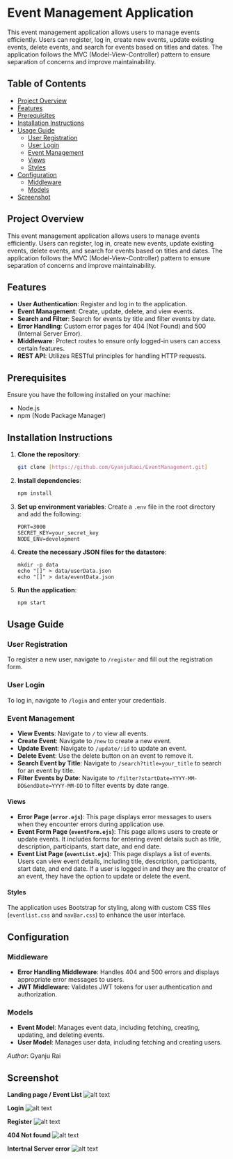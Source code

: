 # Event Management Application

This event management application allows users to manage events efficiently. Users can register, log in, create new events, update existing events, delete events, and search for events based on titles and dates. The application follows the MVC (Model-View-Controller) pattern to ensure separation of concerns and improve maintainability.

## Table of Contents

- [Project Overview](#project-overview)
- [Features](#features)
- [Prerequisites](#prerequisites)
- [Installation Instructions](#installation-instructions)
- [Usage Guide](#usage-guide)
  - [User Registration](#user-registration)
  - [User Login](#user-login)
  - [Event Management](#event-management)
  - [Views](#views)
  - [Styles](#styles)
- [Configuration](#configuration)
  - [Middleware](#middleware)
  - [Models](#models)
- [Screenshot](#screenshot)


## Project Overview

This event management application allows users to manage events efficiently. Users can register, log in, create new events, update existing events, delete events, and search for events based on titles and dates. The application follows the MVC (Model-View-Controller) pattern to ensure separation of concerns and improve maintainability.

## Features

- **User Authentication**: Register and log in to the application.
- **Event Management**: Create, update, delete, and view events.
- **Search and Filter**: Search for events by title and filter events by date.
- **Error Handling**: Custom error pages for 404 (Not Found) and 500 (Internal Server Error).
- **Middleware**: Protect routes to ensure only logged-in users can access certain features.
- **REST API**: Utilizes RESTful principles for handling HTTP requests.

## Prerequisites

Ensure you have the following installed on your machine:

- Node.js
- npm (Node Package Manager)

## Installation Instructions

1. **Clone the repository**:
    ```bash
    git clone [https://github.com/GyanjuRaoi/EventManagement.git]
    ```

2. **Install dependencies**:
    ```bash
    npm install
    ```

3. **Set up environment variables**:
    Create a `.env` file in the root directory and add the following:
    ```
    PORT=3000
    SECRET_KEY=your_secret_key
    NODE_ENV=development
    ```

4. **Create the necessary JSON files for the datastore**:
    ```
    mkdir -p data
    echo "[]" > data/userData.json
    echo "[]" > data/eventData.json
    ```

5. **Run the application**:
    ```bash
    npm start
    ```

## Usage Guide

### User Registration

To register a new user, navigate to `/register` and fill out the registration form.

### User Login

To log in, navigate to `/login` and enter your credentials.

### Event Management

- **View Events**: Navigate to `/` to view all events.
- **Create Event**: Navigate to `/new` to create a new event.
- **Update Event**: Navigate to `/update/:id` to update an event.
- **Delete Event**: Use the delete button on an event to remove it.
- **Search Event by Title**: Navigate to `/search?title=your_title` to search for an event by title.
- **Filter Events by Date**: Navigate to `/filter?startDate=YYYY-MM-DD&endDate=YYYY-MM-DD` to filter events by date range.

#### Views

- **Error Page (`error.ejs`)**: This page displays error messages to users when they encounter errors during application use.
- **Event Form Page (`eventForm.ejs`)**: This page allows users to create or update events. It includes forms for entering event details such as title, description, participants, start date, and end date.
- **Event List Page (`eventList.ejs`)**: This page displays a list of events. Users can view event details, including title, description, participants, start date, and end date. If a user is logged in and they are the creator of an event, they have the option to update or delete the event.

#### Styles

The application uses Bootstrap for styling, along with custom CSS files (`eventlist.css` and `navBar.css`) to enhance the user interface.

## Configuration

### Middleware

- **Error Handling Middleware**: Handles 404 and 500 errors and displays appropriate error messages to users.
- **JWT Middleware**: Validates JWT tokens for user authentication and authorization.

### Models

- **Event Model**: Manages event data, including fetching, creating, updating, and deleting events.
- **User Model**: Manages user data, including fetching and creating users.

*Author*: Gyanju Rai

## Screenshot

**Landing page / Event List**
![alt text](image-5.png)

**Login** 
![alt text](image-1.png)

**Register**
![alt text](image-2.png)

**404 Not found**
![alt text](image-3.png)

**Intertnal Server error**
![alt text](image-4.png)
